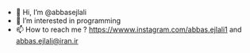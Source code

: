 - 👋 Hi, I’m @abbasejlali
- 👀 I’m interested in programming 
- 📫 How to reach me ? https://wwww.instagram.com/abbas.ejlali1 and abbas.ejlali@iran.ir

<!---
abbasejlali/abbasejlali is a ✨ special ✨ repository because its `README.md` (this file) appears on your GitHub profile.
You can click the Preview link to take a look at your changes.
--->
